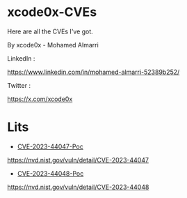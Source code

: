 # xcode0x-CVEs
Here are all the CVEs I've got.

By xcode0x - Mohamed Almarri 

LinkedIn : 

https://www.linkedin.com/in/mohamed-almarri-52389b252/

Twitter :

https://x.com/xcode0x

# Lits 
- [CVE-2023-44047-Poc](https://github.com/xcodeOn1/xcode0x-CVEs/blob/main/CVE/CVE-2023-44047.md)
  
https://nvd.nist.gov/vuln/detail/CVE-2023-44047
- [CVE-2023-44048-Poc](https://github.com/xcodeOn1/xcode0x-CVEs/blob/main/CVE/CVE-2023-44048.md)
  
https://nvd.nist.gov/vuln/detail/CVE-2023-44048
